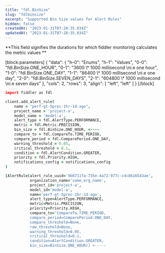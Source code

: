 ```yaml
---
title: "fdl.BinSize"
slug: "fdlbinsize"
excerpt: "Supported Bin Size values for Alert Rules"
hidden: false
createdAt: "2023-01-31T07:28:35.834Z"
updatedAt: "2023-01-31T07:28:35.834Z"
---
```

**This field signifies the durations for which fiddler monitoring calculates the metric values **

[block:parameters]
{
  "data": {
    "h-0": "Enums",
    "h-1": "Values",
    "0-0": "fdl.BinSize.ONE_HOUR",
    "0-1": "3600 \\* 1000 millisecond  \ni.e one hour",
    "1-0": "fdl.BinSize.ONE_DAY",
    "1-1": "86400 \\* 1000 millisecond  \ni.e one day",
    "2-0": "fdl.BinSize.SEVEN_DAYS",
    "2-1": "604800 \\* 1000 millisecond  \ni.e seven days"
  },
  "cols": 2,
  "rows": 3,
  "align": [
    "left",
    "left"
  ]
}
[/block]

```coffeescript Usage
import fiddler as fdl

client.add_alert_rule(
    name = "perf-gt-5prec-1hr-1d-ago",
    project_name = 'project-a',
    model_name = 'model-a',
    alert_type = fdl.AlertType.PERFORMANCE, 
    metric = fdl.Metric.PRECISION,
    bin_size = fdl.BinSize.ONE_HOUR, <----
    compare_to = fdl.CompareTo.TIME_PERIOD,
    compare_period = fdl.ComparePeriod.ONE_DAY,
    warning_threshold = 0.05,
    critical_threshold = 0.1,
    condition = fdl.AlertCondition.GREATER,
    priority = fdl.Priority.HIGH,
    notifications_config = notifications_config
)
```
```coffeescript Outputs
[AlertRule(alert_rule_uuid='9b8711fa-735e-4a72-977c-c4c8b16543ae',
           organization_name='some_org_name',
           project_id='project-a',
           model_id='model-a',
           name='perf-gt-5prec-1hr-1d-ago',
           alert_type=AlertType.PERFORMANCE, 
           metric=Metric.PRECISION,
           priority=Priority.HIGH,
           compare_to='CompareTo.TIME_PERIOD,
           compare_period=ComparePeriod.ONE_DAY,
           compare_threshold=None,
           raw_threshold=None,
           warning_threshold=0.05,
           critical_threshold=0.1,
           condition=AlertCondition.GREATER,
           bin_size=BinSize.ONE_HOUR)] <-----
```